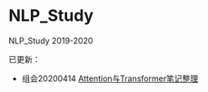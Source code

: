 # NLP_Study
NLP_Study 2019-2020

已更新：

* 组会20200414 [Attention与Transformer笔记整理](https://github.com/xlcbingo1999/NLP_Study/blob/master/Attention%E4%B8%8ETransformer%E7%AC%94%E8%AE%B0%E6%95%B4%E7%90%86.md)
